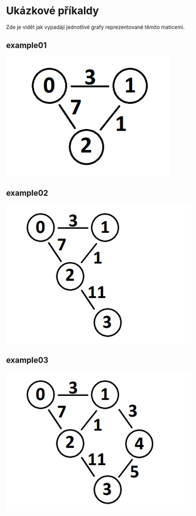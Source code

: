 # Ukázkové příkaldy

Zde je vidět jak vypadájí jednotlivé grafy reprezentované těmito maticemi.

## example01

![graf example01](example01.png)
	     


## example02


![graf example02](example02.png)

             

## example03


![graf example03](example03.png)

